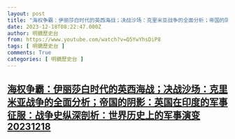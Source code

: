 ```yaml
---
layout: post
title: "海权争霸：伊丽莎白时代的英西海战；决战沙场：克里米亚战争的全面分析；帝国的阴影：英国在印度的军事征服：战争史纵深剖析：世界历史上的军事演变20231218"
date: 2023-12-18T08:22:47.000Z
author: 明鏡歷史台
from: https://www.youtube.com/watch?v=Q5YwYhsDiP8
tags: [ 明鏡歷史台 ]
comments: True
categories: [ 明鏡歷史台 ]
---
```

<!--1702887767000-->
[海权争霸：伊丽莎白时代的英西海战；决战沙场：克里米亚战争的全面分析；帝国的阴影：英国在印度的军事征服：战争史纵深剖析：世界历史上的军事演变20231218](https://www.youtube.com/watch?v=Q5YwYhsDiP8)
------

<div>

</div>
